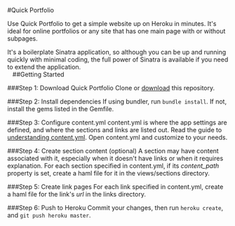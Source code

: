 #Quick Portfolio

Use Quick Portfolio to get a simple website up on Heroku in minutes. It's ideal for online portfolios or any site that has one main page with or without subpages.

It's a boilerplate Sinatra application, so although you can be up and running quickly with minimal coding, the full power of Sinatra is available if you need to extend the application.  
&nbsp;&nbsp;
##Getting Started

###Step 1: Download Quick Portfolio
Clone or [download](https://github.com/penmanglewood/quick_portfolio/zipball/master "download Quick Portfolio") this repository.

###Step 2: Install dependencies
If using bundler, run ```bundle install```. If not, install the gems listed in the Gemfile.

###Step 3: Configure content.yml
content.yml is where the app settings are defined, and where the sections and links are listed out. Read the guide to [understanding content.yml](https://github.com/penmanglewood/quick_portfolio/wiki/Understanding-content.yml "Understanding content.yml"). Open content.yml and customize to your needs.

###Step 4: Create section content (optional)
A section may have content associated with it, especially when it doesn't have links or when it requires explanation. For each section specified in content.yml, if its <em>content_path</em> property is set, create a haml file for it in the views/sections directory.

###Step 5: Create link pages
For each link specified in content.yml, create a haml file for the link's <em>url</em> in the links directory.

###Step 6: Push to Heroku
Commit your changes, then run ```heroku create```, and ```git push heroku master```.